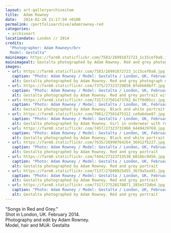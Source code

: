 ```yaml
---
layout: art-galleryarchiveitem
title:  Adam Rowney
date:   2014-02-28 21:17:59 +0100
permalink: /portfolioarchive/adamrowney-red
categories:
 - archiveart
locationdate: London // 2014
credits:
  "Photographer: Adam Rowney</br>
  Model: Gestalta"
mainimage: https://farm8.staticflickr.com/7583/26991872723_1c15cef0a8.jpg
mainimagealt: Gestalta photographed by Adam Rowney. Red and grey photograph of a girl with long hair
images:
 - url: https://farm8.staticflickr.com/7583/26991872723_1c15cef0a8.jpg
   caption: "Photo: Adam Rowney / Model: Gestalta / London, UK, February 2014"
   alt: Gestalta photographed by Adam Rowney. Red and grey photograph of a girl with long hair
 - url: https://farm8.staticflickr.com/7375/27323729850_0febb68bff.jpg
   caption: "Photo: Adam Rowney / Model: Gestalta / London, UK, February 2014"
   alt: Gestalta photographed by Adam Rowney. Red and grey portrait with geometric jewelry and makeup
 - url: https://farm8.staticflickr.com/7317/27501473762_8c7f0d05cc.jpg
   caption: "Photo: Adam Rowney / Model: Gestalta / London, UK, February 2014"
   alt: Gestalta photographed by Adam Rowney. Black and white portrait with red halo
 - url: https://farm8.staticflickr.com/7061/27501475322_ce9a6dae07.jpg
   caption: "Photo: Adam Rowney / Model: Gestalta / London, UK, February 2014"
   alt: Gestalta photographed by Adam Rowney. Girl in underwear with red halo
 - url: https://farm8.staticflickr.com/7457/27323731960_6449429769.jpg
   caption: "Photo: Adam Rowney / Model: Gestalta / London, UK, February 2014"
   alt: Gestalta photographed by Adam Rowney. Black and white portrait with red halo and religious jewelry
 - url: https://farm8.staticflickr.com/7635/26990764264_36912fb227.jpg
   caption: "Photo: Adam Rowney / Model: Gestalta / London, UK, February 2014"
   alt: Gestalta photographed by Adam Rowney. Red and grey portrait
 - url: https://farm8.staticflickr.com/7444/27323733530_6816bc9456.jpg
   caption: "Photo: Adam Rowney / Model: Gestalta / London, UK, February 2014"
   alt: Gestalta photographed by Adam Rowney. Red and grey portrait
 - url: https://farm8.staticflickr.com/7137/27600925455_3679a5ea91.jpg
   caption: "Photo: Adam Rowney / Model: Gestalta / London, UK, February 2014"
   alt: Gestalta photographed by Adam Rowney. Red and grey portrait
 - url: https://farm8.staticflickr.com/7317/27528178871_285e572dbd.jpg
   caption: "Photo: Adam Rowney / Model: Gestalta / London, UK, February 2014"
   alt: Gestalta photographed by Adam Rowney. Red and grey portrait
---
```


"Songs in Red and Grey."<br>
Shot in London, UK. February 2014.<br>
Photography and edit by Adam Rowney.<br>
Model, hair and MUA: Gestalta

